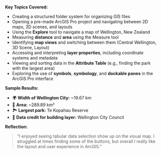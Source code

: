 **Key Topics Covered:**
- Creating a structured folder system for organizing GIS files
- Opening a pre-made ArcGIS Pro project and navigating between 2D maps, 3D scenes, and layouts
- Using the **Explore** tool to navigate a map of Wellington, New Zealand
- Measuring **distance** and **area** using the Measure tool
- Identifying **map views** and switching between them (Central Wellington, 3D Scene, Layout)
- Accessing and interpreting **layer properties**, including coordinate systems and metadata
- Viewing and sorting data in the **Attribute Table** (e.g., finding the park with the largest area)
- Exploring the use of **symbols**, **symbology**, and **dockable panes** in the ArcGIS Pro interface

**Sample Results:**
- 🌍 **Width of Wellington City:** ~19.67 km  
- 📐 **Area:** ~289.89 km²  
- 🏞 **Largest park:** Te Kopahau Reserve  
- 🏢 **Data credit for building layer:** Wellington City Council

**Reflection:**  
> "I enjoyed seeing tabular data selection show up on the visual map. I struggled at times finding some of the buttons, but overall I really like the layout and user experience in ArcGIS."
